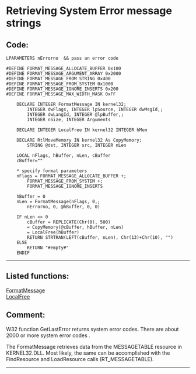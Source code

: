 
# Retrieving System Error message strings

## Code:
```foxpro  
LPARAMETERS nErrorno  && pass an error code

#DEFINE FORMAT_MESSAGE_ALLOCATE_BUFFER 0x100
#DEFINE FORMAT_MESSAGE_ARGUMENT_ARRAY 0x2000
#DEFINE FORMAT_MESSAGE_FROM_STRING 0x400
#DEFINE FORMAT_MESSAGE_FROM_SYSTEM 0x1000
#DEFINE FORMAT_MESSAGE_IGNORE_INSERTS 0x200
#DEFINE FORMAT_MESSAGE_MAX_WIDTH_MASK 0xFF

	DECLARE INTEGER FormatMessage IN kernel32;
		INTEGER dwFlags, INTEGER lpSource, INTEGER dwMsgId,;
		INTEGER dwLangId, INTEGER @lpBuffer,;
		INTEGER nSize, INTEGER Arguments

	DECLARE INTEGER LocalFree IN kernel32 INTEGER hMem

	DECLARE RtlMoveMemory IN kernel32 As CopyMemory;
		STRING @dst, INTEGER src, INTEGER nLen

	LOCAL nFlags, hBuffer, nLen, cBuffer
	cBuffer=""

	* specify format parameters
	nFlags = FORMAT_MESSAGE_ALLOCATE_BUFFER +;
		FORMAT_MESSAGE_FROM_SYSTEM +;
		FORMAT_MESSAGE_IGNORE_INSERTS

	hBuffer = 0
	nLen = FormatMessage(nFlags, 0,;
		nErrorno, 0, @hBuffer, 0, 0)

	IF nLen <> 0
		cBuffer = REPLICATE(Chr(0), 500)
		= CopyMemory(@cBuffer, hBuffer, nLen)
		= LocalFree(hBuffer)
		RETURN STRTRAN(LEFT(cBuffer, nLen), Chr(13)+Chr(10), "")
	ELSE
		RETURN "#empty#"
	ENDIF  
```  
***  


## Listed functions:
[FormatMessage](../libraries/kernel32/FormatMessage.md)  
[LocalFree](../libraries/kernel32/LocalFree.md)  

## Comment:
W32 function GetLastError returns system error codes. There are about 2000 or more system error codes .   
  
The FormatMessage retrieves data from the MESSAGETABLE resource in KERNEL32.DLL. Most likely, the same can be accomplished with the FindResource and LoadResource calls (RT_MESSAGETABLE).  
  
***  

